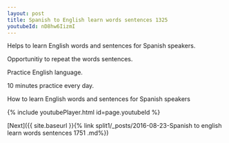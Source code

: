 ```yaml
---
layout: post
title: Spanish to English learn words sentences 1325 
youtubeId: nD8hw6IizmI
---
```

 
 
Helps to learn English words and sentences for Spanish speakers.

Opportunitiy to repeat the words sentences. 

Practice English language. 
 
10 minutes practice every day. 
 
How to learn English words and sentences for Spanish speakers 
 
{% include youtubePlayer.html id=page.youtubeId %}
 
 
[Next]({{ site.baseurl }}{% link  split1/_posts/2016-08-23-Spanish to english learn words sentences 1751 .md%})
 
